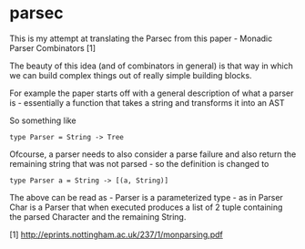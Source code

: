 parsec
======

This is my attempt at translating the Parsec from this paper - Monadic
Parser Combinators [1]

The beauty of this idea (and of combinators in general) is that way in
which we can build complex things out of really simple building
blocks.

For example the paper starts off with a general description of what a
parser is - essentially a function that takes a string and transforms
it into an AST

So something like

    type Parser = String -> Tree

Ofcourse, a parser needs to also consider a parse failure and also
return the remaining string that was not parsed - so the definition is
changed to

    type Parser a = String -> [(a, String)]

The above can be read as - Parser is a parameterized type - as in
Parser Char is a Parser that when executed produces a list of 2 tuple
containing the parsed Character and the remaining String.






[1] http://eprints.nottingham.ac.uk/237/1/monparsing.pdf
